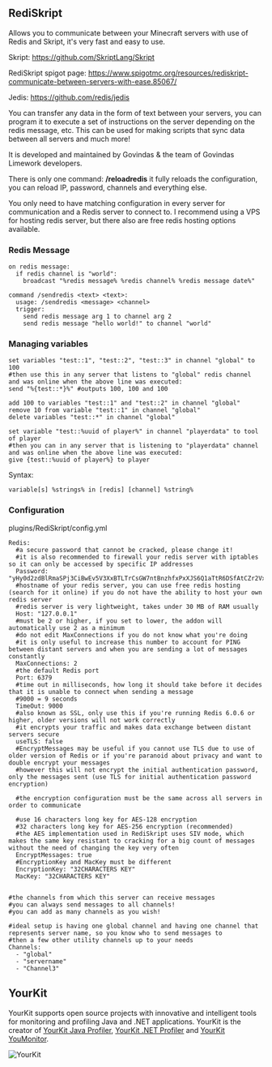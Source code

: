 

## RediSkript 
Allows you to communicate between your Minecraft servers with use of Redis and Skript, it's very fast and easy to use.

Skript: https://github.com/SkriptLang/Skript

RediSkript spigot page: https://www.spigotmc.org/resources/rediskript-communicate-between-servers-with-ease.85067/

Jedis: https://github.com/redis/jedis

You can transfer any data in the form of text between your servers, you can program it to execute a set of instructions on the server depending on the redis message, etc. This can be used for making scripts that sync data between all servers and much more!

It is developed and maintained by Govindas & the team of Govindas Limework developers.

There is only one command: **/reloadredis** it fully reloads the configuration, you can reload IP, password, channels and everything else.

You only need to have matching configuration in every server for communication and a Redis server to connect to. I recommend using a VPS for hosting redis server, but there also are free redis hosting options available.

### Redis Message
```
on redis message:
  if redis channel is "world":
    broadcast "%redis message% %redis channel% %redis message date%"

command /sendredis <text> <text>:
  usage: /sendredis <message> <channel>
  trigger:
    send redis message arg 1 to channel arg 2
    send redis message "hello world!" to channel "world"
```
### Managing variables
```
set variables "test::1", "test::2", "test::3" in channel "global" to 100
#then use this in any server that listens to "global" redis channel and was online when the above line was executed:
send "%{test::*}%" #outputs 100, 100 and 100

add 100 to variables "test::1" and "test::2" in channel "global"
remove 10 from variable "test::1" in channel "global"
delete variables "test::*" in channel "global"

set variable "test::%uuid of player%" in channel "playerdata" to tool of player
#then you can in any server that is listening to "playerdata" channel and was online when the above line was executed:
give {test::%uuid of player%} to player
```
Syntax:
```
variable[s] %strings% in [redis] [channel] %string%
```

### Configuration
plugins/RediSkript/config.yml
```
Redis:
  #a secure password that cannot be cracked, please change it!
  #it is also recommended to firewall your redis server with iptables so it can only be accessed by specific IP addresses
  Password: "yHy0d2zdBlRmaSPj3CiBwEv5V3XxBTLTrCsGW7ntBnzhfxPxXJS6Q1aTtR6DSfAtCZr2VxWnsungXHTcF94a4bsWEpGAvjL9XMU"
  #hostname of your redis server, you can use free redis hosting (search for it online) if you do not have the ability to host your own redis server
  #redis server is very lightweight, takes under 30 MB of RAM usually
  Host: "127.0.0.1"
  #must be 2 or higher, if you set to lower, the addon will automatically use 2 as a minimum
  #do not edit MaxConnections if you do not know what you're doing
  #it is only useful to increase this number to account for PING between distant servers and when you are sending a lot of messages constantly
  MaxConnections: 2
  #the default Redis port
  Port: 6379
  #time out in milliseconds, how long it should take before it decides that it is unable to connect when sending a message
  #9000 = 9 seconds
  TimeOut: 9000
  #also known as SSL, only use this if you're running Redis 6.0.6 or higher, older versions will not work correctly
  #it encrypts your traffic and makes data exchange between distant servers secure
  useTLS: false
  #EncryptMessages may be useful if you cannot use TLS due to use of older version of Redis or if you're paranoid about privacy and want to double encrypt your messages
  #however this will not encrypt the initial authentication password, only the messages sent (use TLS for initial authentication password encryption)

  #the encryption configuration must be the same across all servers in order to communicate

  #use 16 characters long key for AES-128 encryption
  #32 characters long key for AES-256 encryption (recommended)
  #the AES implementation used in RediSkript uses SIV mode, which makes the same key resistant to cracking for a big count of messages without the need of changing the key very often
  EncryptMessages: true
  #EncryptionKey and MacKey must be different
  EncryptionKey: "32CHARACTERS KEY"
  MacKey: "32CHARACTERS KEY"


#the channels from which this server can receive messages
#you can always send messages to all channels!
#you can add as many channels as you wish!

#ideal setup is having one global channel and having one channel that represents server name, so you know who to send messages to
#then a few other utility channels up to your needs
Channels:
  - "global"
  - "servername"
  - "Channel3"
  ```

## YourKit

YourKit supports open source projects with innovative and intelligent tools for monitoring and profiling Java and .NET applications. YourKit is the creator of [YourKit Java Profiler](https://www.yourkit.com/java/profiler/), [YourKit .NET Profiler](https://www.yourkit.com/.net/profiler/) and [YourKit YouMonitor](https://www.yourkit.com/youmonitor/).

![YourKit](https://www.yourkit.com/images/yklogo.png)
